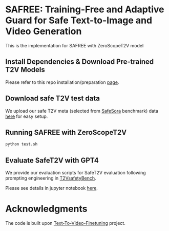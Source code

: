 
# SAFREE: Training-Free and Adaptive Guard for Safe Text-to-Image and Video Generation


This is the implementation for SAFREE with ZeroScopeT2V model

## Install Dependencies & Download Pre-trained T2V Models
Please refer to this repo installation/preparation [page](https://github.com/ExponentialML/Text-To-Video-Finetuning).

## Download safe T2V test data

We upload our safe T2V meta (selected from [SafeSora](https://github.com/PKU-Alignment/safe-sora) benchmark) data [here](../datasets/) for easy setup.

## Running SAFREE with ZeroScopeT2V

```bash
python test.sh
```

## Evaluate SafeT2V with GPT4
We provide our evaluation scripts for SafeT2V evaluation following prompting engineering in [T2VsafetyBench](https://arxiv.org/abs/2407.05965).

Please see details in jupyter notebook [here](./eval_with_GPT4.ipynb).



# Acknowledgments
The code is built upon [Text-To-Video-Finetuning](https://github.com/ExponentialML/Text-To-Video-Finetuning) project.